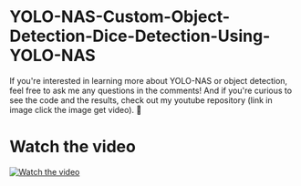 # YOLO-NAS-Custom-Object-Detection-Dice-Detection-Using-YOLO-NAS
If you're interested in learning more about YOLO-NAS or object detection, feel free to ask me any questions in the comments! And if you're curious to see the code and the results, check out my youtube repository (link in image click the image get video). 🚀

# Watch the video
[![Watch the video](https://github.com/noorkhokhar99/YOLO-NAS-Custom-Object-Detection-Dice-Detection-Using-YOLO-NAS/blob/main/Screenshot%202023-05-14%20at%203.26.21%20AM.png)](https://www.youtube.com/@Pyresearch)

